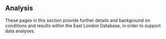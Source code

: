 ## Analysis
These pages in this section provide further details and background on conditions and results within the East London Database, in order to support data analyses.   
